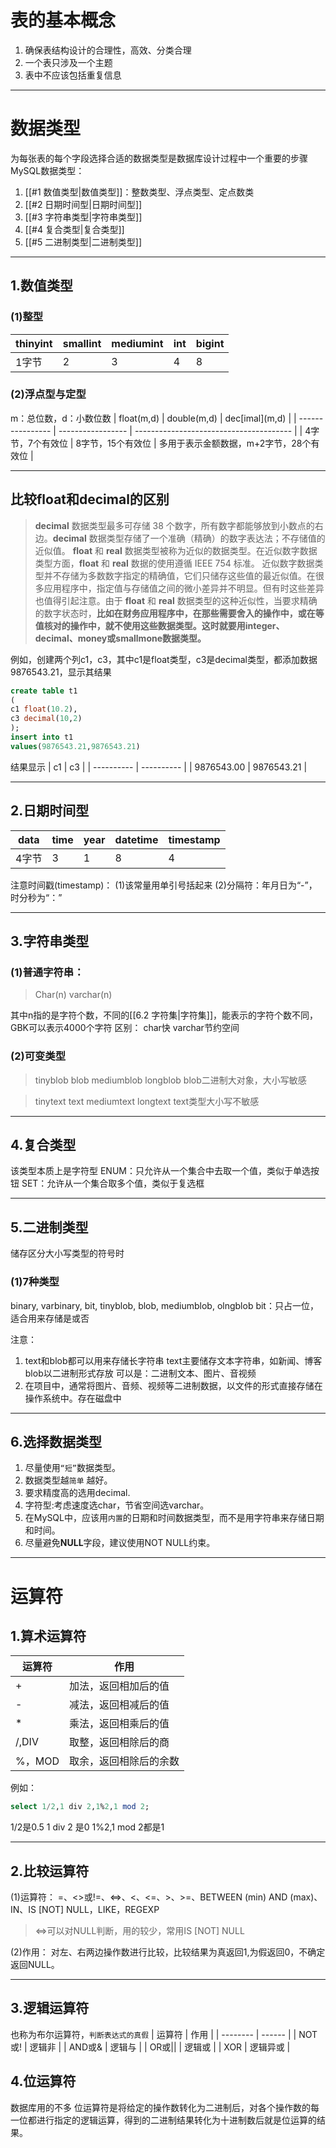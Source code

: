 # 表的基本概念
1. 确保表结构设计的合理性，高效、分类合理
2. 一个表只涉及一个主题
3. 表中不应该包括重复信息

---
# 数据类型
为每张表的每个字段选择合适的数据类型是数据库设计过程中一个重要的步骤
MySQL数据类型：
1. [[#1 数值类型|数值类型]]：整数类型、浮点类型、定点数类
2. [[#2 日期时间型|日期时间型]]
3. [[#3 字符串类型|字符串类型]]
4. [[#4 复合类型|复合类型]]
5. [[#5 二进制类型|二进制类型]]

---
## 1.数值类型
### (1)整型
| thinyint | smallint | mediumint | int | bigint |
| -------- | -------- | --------- | --- | ------ |
| 1字节     |   2      |   3      | 4    |  8      |
### (2)浮点型与定型
m：总位数，d：小数位数
| float(m,d)       | double(m,d)       | dec\[imal\](m,d)                        |
| ---------------- | ----------------- | --------------------------------------- |
| 4字节，7个有效位 | 8字节，15个有效位 | 多用于表示金额数据，m+2字节，28个有效位 |

---
## 比较float和decimal的区别
>**decimal** 数据类型最多可存储 38 个数字，所有数字都能够放到小数点的右边。**decimal** 数据类型存储了一个准确（精确）的数字表达法；不存储值的近似值。
>**float** 和 **real** 数据类型被称为近似的数据类型。在近似数字数据类型方面，**float** 和 **real** 数据的使用遵循 IEEE 754 标准。
>近似数字数据类型并不存储为多数数字指定的精确值，它们只储存这些值的最近似值。在很多应用程序中，指定值与存储值之间的微小差异并不明显。但有时这些差异也值得引起注意。由于 **float** 和 **real** 数据类型的这种近似性，当要求精确的数字状态时，**比如在财务应用程序中，在那些需要舍入的操作中，或在等值核对的操作中，就不使用这些数据类型。这时就要用integer、decimal、money或smallmone数据类型。**

例如，创建两个列c1，c3，其中c1是float类型，c3是decimal类型，都添加数据9876543.21，显示其结果
```sql
create table t1
(
c1 float(10.2),
c3 decimal(10,2)
);
insert into t1
values(9876543.21,9876543.21)
```
结果显示
| c1         | c3         |
| ---------- | ---------- |
| 9876543.00 | 9876543.21 | 

---
## 2.日期时间型
| data  | time | year | datetime | timestamp |
| ----- | ---- | ---- | -------- | --------- |
| 4字节 | 3    | 1    | 8        | 4         |
注意时间戳(timestamp)：
(1)该常量用单引号括起来
(2)分隔符：年月日为“-”，时分秒为“：”

---
## 3.字符串类型
### (1)普通字符串：
>Char(n)
>varchar(n)

其中n指的是字符个数，不同的[[6.2 字符集|字符集]]，能表示的字符个数不同，GBK可以表示4000个字符
区别：
char快
varchar节约空间

### (2)可变类型
>tinyblob
>blob
>mediumblob
>longblob
blob二进制大对象，大小写敏感

>tinytext
>text
>mediumtext
>longtext
text类型大小写不敏感

---
## 4.复合类型
该类型本质上是字符型
ENUM：只允许从一个集合中去取一个值，类似于单选按钮
SET：允许从一个集合取多个值，类似于复选框

---
## 5.二进制类型
储存区分大小写类型的符号时
### (1)7种类型
binary, varbinary, bit, tinyblob, blob, mediumblob, olngblob
bit：只占一位，适合用来存储是或否

注意：
1. text和blob都可以用来存储长字符串
	text主要储存文本字符串，如新闻、博客
	blob以二进制形式存放
	可以是：二进制文本、图片、音视频
2. 在项目中，通常将图片、音频、视频等二进制数据，以文件的形式直接存储在操作系统中。存在磁盘中

---
## 6.选择数据类型
1. 尽量使用`“短”`数据类型。
2. 数据类型越`简单`  越好。
3. 要求精度高的选用decimal.
4. 字符型:考虑速度选char，节省空间选varchar。
5. 在MySQL中，应该用`内置`的日期和时间数据类型，而不是用字符串来存储日期和时间。
6. 尽量避免**NULL**字段，建议使用NOT NULL约束。

---
# 运算符
## 1.算术运算符
| 运算符 | 作用                   |
| ------ | ---------------------- |
| +      | 加法，返回相加后的值   |
| -      | 减法，返回相减后的值   |
| *      | 乘法，返回相乘后的值   |
| /,DIV  | 取整，返回相除后的商   |
| %，MOD | 取余，返回相除后的余数 |
例如：
```sql
select 1/2,1 div 2,1%2,1 mod 2;
```
1/2是0.5
1 div 2 是0
1%2,1 mod 2都是1

---
## 2.比较运算符
(1)运算符：
=、<>或!=、<=>、<、<=、>、>=、BETWEEN (min) AND (max)、IN、IS [NOT] NULL，LIKE，REGEXP
><=>可以对NULL判断，用的较少，常用IS [NOT] NULL

(2)作用：
对左、右两边操作数进行比较，比较结果为真返回1,为假返回0，不确定返回NULL。

---
## 3.逻辑运算符
也称为布尔运算符，`判断表达式的真假`
| 运算符   | 作用   |
| -------- | ------ |
| NOT或!   | 逻辑非 |
| AND或&   | 逻辑与 |
| OR或\|\| | 逻辑或 |
| XOR      | 逻辑异或       |

## 4.位运算符
数据库用的不多
位运算符是将给定的操作数转化为二进制后，对各个操作数的每一位都进行指定的逻辑运算，得到的二进制结果转化为十进制数后就是位运算的结果。



